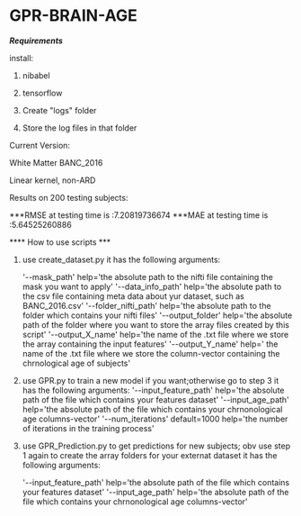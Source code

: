 # GPR-BRAIN-AGE


***Requirements***

install:
1. nibabel
2. tensorflow

1. Create "logs" folder
2. Store the log files in that folder

Current Version:

White Matter BANC_2016

Linear kernel, non-ARD

Results on 200 testing subjects:

***RMSE at testing time is :7.20819736674
***MAE at testing time is :5.64525260886


**** How to use scripts ***

1. use create_dataset.py
it has the following arguments:

	'--mask_path' help='the absolute path to the nifti file containing the mask you want to apply'
	'--data_info_path' help='the absolute path to the csv file containing meta data about yur dataset, such as BANC_2016.csv'
	'--folder_nifti_path' help='the absolute path to the folder which contains your nifti files'
	'--output_folder' help='the absolute path of the folder where you want to store the array files created by this script'
	'--output_X_name' help='the name of the .txt file where we store the array containing the input features'
	'--output_Y_name' help=' the name of the .txt file where we store the column-vector containing the chrnological age of subjects'

2. use GPR.py to train a new model if you want;otherwise go to step 3
it has the following arguments:
	'--input_feature_path' help='the absolute path of the file which contains your features dataset'
	'--input_age_path' help='the absolute path of the file which contains your chrnonological age columns-vector'
	'--num_iterations' default=1000 help='the number of iterations in the training process' 

3. use GPR_Prediction.py to get predictions for new subjects; obv use step 1 again to create the array folders for your externat dataset
it has the following arguments:

	'--input_feature_path' help='the absolute path of the file which contains your features dataset'
	'--input_age_path' help='the absolute path of the file which contains your chrnonological age columns-vector'
	





